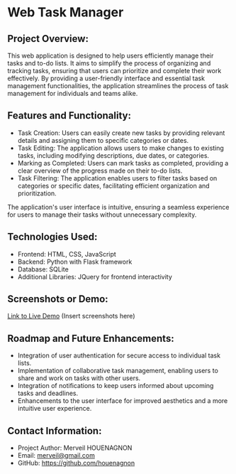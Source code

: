 # Web Task Manager

## Project Overview:
This web application is designed to help users efficiently manage their tasks and to-do lists. It aims to simplify the process of organizing and tracking tasks, ensuring that users can prioritize and complete their work effectively. By providing a user-friendly interface and essential task management functionalities, the application streamlines the process of task management for individuals and teams alike.

## Features and Functionality:
- Task Creation: Users can easily create new tasks by providing relevant details and assigning them to specific categories or dates.
- Task Editing: The application allows users to make changes to existing tasks, including modifying descriptions, due dates, or categories.
- Marking as Completed: Users can mark tasks as completed, providing a clear overview of the progress made on their to-do lists.
- Task Filtering: The application enables users to filter tasks based on categories or specific dates, facilitating efficient organization and prioritization.

The application's user interface is intuitive, ensuring a seamless experience for users to manage their tasks without unnecessary complexity.

## Technologies Used:
- Frontend: HTML, CSS, JavaScript
- Backend: Python with Flask framework
- Database: SQLite
- Additional Libraries: JQuery for frontend interactivity

## Screenshots or Demo:
[Link to Live Demo](https://yourdemolink.com)
(Insert screenshots here)

## Roadmap and Future Enhancements:
- Integration of user authentication for secure access to individual task lists.
- Implementation of collaborative task management, enabling users to share and work on tasks with other users.
- Integration of notifications to keep users informed about upcoming tasks and deadlines.
- Enhancements to the user interface for improved aesthetics and a more intuitive user experience.

## Contact Information:
- Project Author: Merveil HOUENAGNON
- Email: merveil@gmail.com
- GitHub: https://github.com/houenagnon
